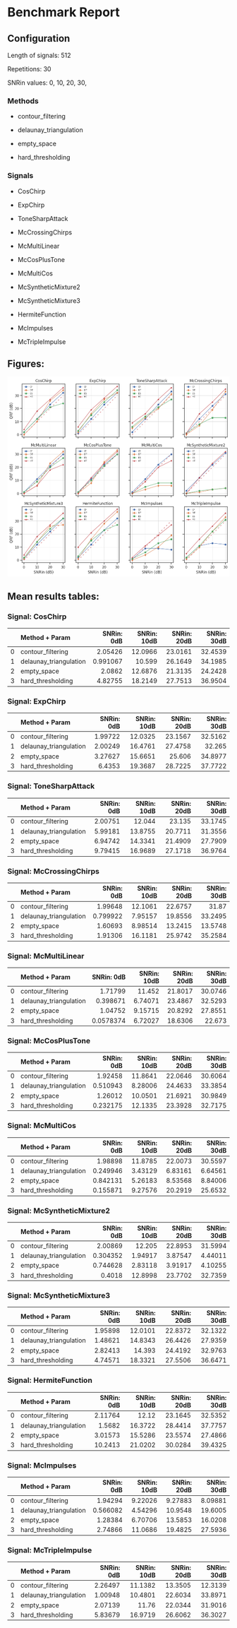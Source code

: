 # Benchmark Report 

## Configuration 

Length of signals: 512

Repetitions: 30

SNRin values: 
0, 
10, 
20, 
30, 


### Methods  

* contour_filtering 

* delaunay_triangulation 

* empty_space 

* hard_thresholding 

### Signals  

* CosChirp 

* ExpChirp 

* ToneSharpAttack 

* McCrossingChirps 

* McMultiLinear 

* McCosPlusTone 

* McMultiCos 

* McSyntheticMixture2 

* McSyntheticMixture3 

* HermiteFunction 

* McImpulses 

* McTripleImpulse 

## Figures:
 ![Summary of results](results/../figures/plots_grid.png) 

## Mean results tables: 
### Signal: CosChirp
|    | Method + Param         |   SNRin: 0dB |   SNRin: 10dB |   SNRin: 20dB |   SNRin: 30dB |
|---:|:-----------------------|-------------:|--------------:|--------------:|--------------:|
|  0 | contour_filtering      |     2.05426  |       12.0966 |       23.0161 |       32.4539 |
|  1 | delaunay_triangulation |     0.991067 |       10.599  |       26.1649 |       34.1985 |
|  2 | empty_space            |     2.0862   |       12.6876 |       21.3135 |       24.2428 |
|  3 | hard_thresholding      |     4.82755  |       18.2149 |       27.7513 |       36.9504 |
### Signal: ExpChirp
|    | Method + Param         |   SNRin: 0dB |   SNRin: 10dB |   SNRin: 20dB |   SNRin: 30dB |
|---:|:-----------------------|-------------:|--------------:|--------------:|--------------:|
|  0 | contour_filtering      |      1.99722 |       12.0325 |       23.1567 |       32.5162 |
|  1 | delaunay_triangulation |      2.00249 |       16.4761 |       27.4758 |       32.265  |
|  2 | empty_space            |      3.27627 |       15.6651 |       25.606  |       34.8977 |
|  3 | hard_thresholding      |      6.4353  |       19.3687 |       28.7225 |       37.7722 |
### Signal: ToneSharpAttack
|    | Method + Param         |   SNRin: 0dB |   SNRin: 10dB |   SNRin: 20dB |   SNRin: 30dB |
|---:|:-----------------------|-------------:|--------------:|--------------:|--------------:|
|  0 | contour_filtering      |      2.00751 |       12.044  |       23.135  |       33.1745 |
|  1 | delaunay_triangulation |      5.99181 |       13.8755 |       20.7711 |       31.3556 |
|  2 | empty_space            |      6.94742 |       14.3341 |       21.4909 |       27.7909 |
|  3 | hard_thresholding      |      9.79415 |       16.9689 |       27.1718 |       36.9764 |
### Signal: McCrossingChirps
|    | Method + Param         |   SNRin: 0dB |   SNRin: 10dB |   SNRin: 20dB |   SNRin: 30dB |
|---:|:-----------------------|-------------:|--------------:|--------------:|--------------:|
|  0 | contour_filtering      |     1.99648  |      12.1061  |       22.6757 |       31.87   |
|  1 | delaunay_triangulation |     0.799922 |       7.95157 |       19.8556 |       33.2495 |
|  2 | empty_space            |     1.60693  |       8.98514 |       13.2415 |       13.5748 |
|  3 | hard_thresholding      |     1.91306  |      16.1181  |       25.9742 |       35.2584 |
### Signal: McMultiLinear
|    | Method + Param         |   SNRin: 0dB |   SNRin: 10dB |   SNRin: 20dB |   SNRin: 30dB |
|---:|:-----------------------|-------------:|--------------:|--------------:|--------------:|
|  0 | contour_filtering      |    1.71799   |      11.452   |       21.8017 |       30.0746 |
|  1 | delaunay_triangulation |    0.398671  |       6.74071 |       23.4867 |       32.5293 |
|  2 | empty_space            |    1.04752   |       9.15715 |       20.8292 |       27.8551 |
|  3 | hard_thresholding      |    0.0578374 |       6.72027 |       18.6306 |       22.673  |
### Signal: McCosPlusTone
|    | Method + Param         |   SNRin: 0dB |   SNRin: 10dB |   SNRin: 20dB |   SNRin: 30dB |
|---:|:-----------------------|-------------:|--------------:|--------------:|--------------:|
|  0 | contour_filtering      |     1.92458  |      11.8641  |       22.0646 |       30.6064 |
|  1 | delaunay_triangulation |     0.510943 |       8.28006 |       24.4633 |       33.3854 |
|  2 | empty_space            |     1.26012  |      10.0501  |       21.6921 |       30.9849 |
|  3 | hard_thresholding      |     0.232175 |      12.1335  |       23.3928 |       32.7175 |
### Signal: McMultiCos
|    | Method + Param         |   SNRin: 0dB |   SNRin: 10dB |   SNRin: 20dB |   SNRin: 30dB |
|---:|:-----------------------|-------------:|--------------:|--------------:|--------------:|
|  0 | contour_filtering      |     1.98898  |      11.8785  |      22.0073  |      30.5597  |
|  1 | delaunay_triangulation |     0.249946 |       3.43129 |       6.83161 |       6.64561 |
|  2 | empty_space            |     0.842131 |       5.26183 |       8.53568 |       8.84006 |
|  3 | hard_thresholding      |     0.155871 |       9.27576 |      20.2919  |      25.6532  |
### Signal: McSyntheticMixture2
|    | Method + Param         |   SNRin: 0dB |   SNRin: 10dB |   SNRin: 20dB |   SNRin: 30dB |
|---:|:-----------------------|-------------:|--------------:|--------------:|--------------:|
|  0 | contour_filtering      |     2.00869  |      12.205   |      22.8953  |      31.5994  |
|  1 | delaunay_triangulation |     0.304352 |       1.94917 |       3.87547 |       4.44011 |
|  2 | empty_space            |     0.744628 |       2.83118 |       3.91917 |       4.10255 |
|  3 | hard_thresholding      |     0.4018   |      12.8998  |      23.7702  |      32.7359  |
### Signal: McSyntheticMixture3
|    | Method + Param         |   SNRin: 0dB |   SNRin: 10dB |   SNRin: 20dB |   SNRin: 30dB |
|---:|:-----------------------|-------------:|--------------:|--------------:|--------------:|
|  0 | contour_filtering      |      1.95898 |       12.0101 |       22.8372 |       32.1322 |
|  1 | delaunay_triangulation |      1.48621 |       14.8343 |       26.4426 |       27.9359 |
|  2 | empty_space            |      2.82413 |       14.393  |       24.4192 |       32.9763 |
|  3 | hard_thresholding      |      4.74571 |       18.3321 |       27.5506 |       36.6471 |
### Signal: HermiteFunction
|    | Method + Param         |   SNRin: 0dB |   SNRin: 10dB |   SNRin: 20dB |   SNRin: 30dB |
|---:|:-----------------------|-------------:|--------------:|--------------:|--------------:|
|  0 | contour_filtering      |      2.11764 |       12.12   |       23.1645 |       32.5352 |
|  1 | delaunay_triangulation |      1.5682  |       16.3722 |       28.4414 |       37.7757 |
|  2 | empty_space            |      3.01573 |       15.5286 |       23.5574 |       27.4866 |
|  3 | hard_thresholding      |     10.2413  |       21.0202 |       30.0284 |       39.4325 |
### Signal: McImpulses
|    | Method + Param         |   SNRin: 0dB |   SNRin: 10dB |   SNRin: 20dB |   SNRin: 30dB |
|---:|:-----------------------|-------------:|--------------:|--------------:|--------------:|
|  0 | contour_filtering      |     1.94294  |       9.22026 |       9.27883 |       8.09881 |
|  1 | delaunay_triangulation |     0.566082 |       4.54296 |      10.9548  |      19.6005  |
|  2 | empty_space            |     1.28384  |       6.70706 |      13.5853  |      16.0208  |
|  3 | hard_thresholding      |     2.74866  |      11.0686  |      19.4825  |      27.5936  |
### Signal: McTripleImpulse
|    | Method + Param         |   SNRin: 0dB |   SNRin: 10dB |   SNRin: 20dB |   SNRin: 30dB |
|---:|:-----------------------|-------------:|--------------:|--------------:|--------------:|
|  0 | contour_filtering      |      2.26497 |       11.1382 |       13.3505 |       12.3139 |
|  1 | delaunay_triangulation |      1.00948 |       10.4801 |       22.6034 |       33.8971 |
|  2 | empty_space            |      2.07139 |       11.76   |       22.0344 |       31.9016 |
|  3 | hard_thresholding      |      5.83679 |       16.9719 |       26.6062 |       36.3027 |
